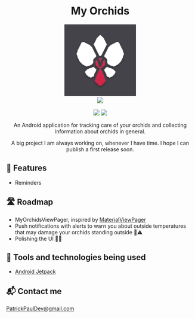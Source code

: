 <h1 align="center">My Orchids</h1>
<p align="center">
    <img alt="MyOrchids" src="myorchids_logo.jpg"/>
    <br>
    <!-- This and other base64 flags are available at https://www.phoca.cz/cssflags/ -->
    <a href="https://github.com/PatrickTheDev/MyOrchids/blob/main/.github/README_de.md">
        <img height="20px" src="https://img.shields.io/badge/DE-flag.svg?color=555555&style=flat&logo=data:image/svg+xml;base64,PHN2ZyB3aWR0aD0iMTAwMCIgeG1sbnM9Imh0dHA6Ly93d3cudzMub3JnLzIwMDAvc3ZnIiBoZWlnaHQ9IjYwMCIgdmlld0JveD0iMCAwIDUgMyI+DQo8cGF0aCBkPSJtMCwwaDV2M2gtNXoiLz4NCjxwYXRoIGZpbGw9IiNkMDAiIGQ9Im0wLDFoNXYyaC01eiIvPg0KPHBhdGggZmlsbD0iI2ZmY2UwMCIgZD0ibTAsMmg1djFoLTV6Ii8+DQo8L3N2Zz4NCg==">
    </a>
</p>

<p align="center">
    <!-- This and other shields are available at https://shields.io/ -->
    <img src="https://img.shields.io/badge/OS-Android-green?style=flat&logo=android"/>
    <img src="https://img.shields.io/badge/API-21%2B-brightgreen.svg?style=flat"/>
</p>

<p align="center">An Android application for tracking care of your orchids and collecting information about orchids in general.</p>
<p align="center">A big project I am always working on, whenever I have time. I hope I can publish a first release soon.</p>

## 🎯 Features
- Reminders

## 🛣️ Roadmap
- MyOrchidsViewPager, inspired by [MaterialViewPager](https://github.com/florent37/MaterialViewPager)
- Push notifications with alerts to warn you about outside temperatures that may damage your orchids standing outside 🥶⚠️
- Polishing the UI 💅✨

## 🧰 Tools and technologies being used
- [Android Jetpack](https://developer.android.com/jetpack?gclid=Cj0KCQjwhLKUBhDiARIsAMaTLnFYWblLnziZFX2eEIs8mRIvue3GED7KY16V4cjAY9oJl83OUuimLnkaAkm8EALw_wcB&gclsrc=aw.ds)

## 📬 Contact me
PatrickPaulDev@gmail.com
